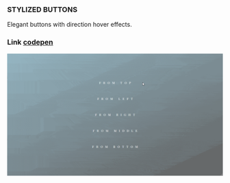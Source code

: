 ### STYLIZED BUTTONS
Elegant buttons with direction hover effects.

### Link [codepen](https://codepen.io/perry_nt/pen/eVboze)
![alt text](https://github.com/iMonochrome/stylized_button/blob/master/stylized.gif)

